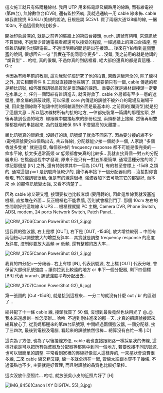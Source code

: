 這次施工就只有佈兩種線材. 我用 UTP 用來佈電話及網路用的線路, 而有線電視(第四台), 無線數位台(DVB), 還有監控系統, 我就通通統一用 cable 線來佈. cable 線我直接挑 RG/6U (美規的說法, 日規是說 5C2V). 買了兩綑大通128編的線, 一綑 100m, 不過這個剩的比較多..

開始印象最深的, 就是之前弄的裝牆上的第四台接頭, ouch, 訊號有夠糟, 來源訊號不算很棒, 不過至少普通電視看都還可以接受的程度, 一經過牆上的第四台插座, 整個雜訊糊到你想砸電視... 不過很明顯的問題是出在接頭.... 後來在Y拍看到[這個賣家](http://tw.f2.page.bid.yahoo.com/tw/auction/b35515845?u=oneherts)的說詞, 很想回它一句 "我實在不能同意你更多" ... 沒錯, 我之前用的就是他講的 "爛貨型" ... 哈哈, 真的很爛, 不過你真的到店裡看, 絕大部份還真的都是賣這種... Orz

也因為有兩年前的教訓, 這次我就仔細研究了他的拍賣, 東西還蠻齊全的, 除了線材之外, 其它相關零件 & 工具就直接跟他採購了. 其實要領只有一個, cable 傳遞的都是類比訊號, 如何確保訊號品質就是很頭痛的課題... 重要的就是線材跟接頭一定要在水準之上, 任何一個環結有雜訊進去, 就沒得救了. cable 外層都有至少一層的遮壁層, 靠金屬的屏蔽效應, 可以保護 core 內傳遞的訊號不被外介的電場及磁場干擾, 因此整個線路不能讓中間的銅軸漏到外面是最基本的. 之前買的[爛貨型]就是犯了這個大忌... 所以這次線材所有的接的地方, 一律都先裝第一篇講的那種接頭, 然後再裝到合適的地方. 線跟線中間接起來的部份也是, 兩頭都裝上接頭, 然後再用雙頭都是母的串接起來, 為的就是確保 SNR 不會變高的太離譜...

類比訊號真的很麻煩, 沒顧好的話, 訊號爛了就救不回來了. 因為要分接的線不少 (電視訊號要分四個點出去, 共五條線), 分配器能少接一個就少一個, 人家說 "多個香爐多隻鬼" 就是這樣, 每個器材的 frequency response 都不可能是很完美的一條水平線, 接太多通常高頻 or 低頻都會失真的比較多.. 我就直接買個一對五的分配器來用. 在挑選過程中才發現, 原來不是只有一對五那麼簡單, 通常這種分接的除了標記那個是 [IN] 之外, 還有特別標其中一個為 [OUT], 有的甚至會標上 -15dB 之類的, 通常這個 port 是訊號降低較少的, 讓你再串接下一個分配器用的... 沒接對你會發現, 有的線訊號很糟, 但是有的線還很棒, 強波器加下去可能其它的都變好, 而本來 ok 的那條訊號變太強, 又看不清楚了...

因為 cable 線又硬又粗, 接頭要拔也比較麻煩 (要用轉的), 因此這堆線我就沒塞進機櫃, 直接堆在外面... 反正機櫃也不能靠牆, 否則就會檔到門了. 那個 10cm 左右的空間剛好扔這堆線 & UPS ... 機櫃裡就擺 PC 主機, Camera DVR, Phone Switch, ADSL modem, 24 ports Network Switch, Patch Panel...

![CRW_3706(Canon PowerShot G2)](/images/2007-10-03-electrician-diary-5-cable-wiring/CRW_3706(Canon%20PowerShot%20G2)_3.jpg)_3.jpg)

這我買的強波器, 右上是標 [OUT], 右下是 [OUT, -15dB], 放大增益較弱... 中間有兩個鈕可以調整放大的增益及斜率... 其實就是調整 frequency response 的高度及斜度, 控制你要放大高頻 or 低頻, 還有整體的放大率... 

![CRW_3705(Canon PowerShot G2)](/images/2007-10-03-electrician-diary-5-cable-wiring/CRW_3705(Canon%20PowerShot%20G2)_3.jpg)_3.jpg)

我買的四分配+一分歧器.. 右上有標 [IN], 代表訊號源, 左上標 [OUT] 代表分岐, 會保留大部份訊號強度... 讓你拉到比較遠的地方 or 串下一個分配器, 剩下四個標 [BR] 代表 branch, 訊號強度平均分配出去..

![CRW_3707(Canon PowerShot G2)](/images/2007-10-03-electrician-diary-5-cable-wiring/CRW_3707(Canon%20PowerShot%20G2)_6.jpg)_6.jpg)

第一張圖的 [Out -15dB], 就是接到這裡來... 一分二的就沒有什麼 out / br 的區別了...

總共配了十一條 cable 線, 接頭我買了 50 個, 沒想到最後竟然也快用光了 @_@, 我本來還想剩一堆怎麼辦... 哈哈. 不過到剛住進來的那一天, 才真的把訊號接起來. 總算放心了, 從我媽那邊來的第四台訊號源, 中間經過兩個強波器, 一個分配器, 接了三四次, 最後到電視及電腦, 看起來的訊號依然很棒... 總算沒有白忙一場 [:D]

這次為了方便, 也為了以後接線方便, cable 我也直接跟網路一樣採星狀的佈線, 這樣好處是可以把所有強波器及分配器等都集中到同一個地方, 若要改接不同訊號源, 也可以很簡單的調整. 平常看到家裡的佈線好像沒人這樣弄的, 一來星狀會浪費很多線, 二來 cable 線又粗又硬, 線一多就全擠在一起, 管線太細跟本穿不了幾條. 不過優點也不少, 主要就是好管理, 而且對訊號的品質也比較好掌控..

這次沒放什麼照片... 哈哈, 就放張吳小皮的近照片好了 [H]

![IMG_8456(Canon IXY DIGITAL 55)](/images/2007-10-03-electrician-diary-5-cable-wiring/IMG_8456(Canon%20IXY%20DIGITAL%2055)_3.jpg)_3.jpg)
